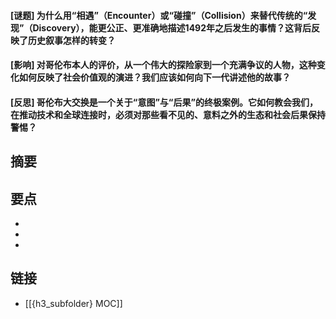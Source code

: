 #### [谜题] 为什么用“相遇”（Encounter）或“碰撞”（Collision）来替代传统的“发现”（Discovery），能更公正、更准确地描述1492年之后发生的事情？这背后反映了历史叙事怎样的转变？


#### [影响] 对哥伦布本人的评价，从一个伟大的探险家到一个充满争议的人物，这种变化如何反映了社会价值观的演进？我们应该如何向下一代讲述他的故事？


#### [反思] 哥伦布大交换是一个关于“意图”与“后果”的终极案例。它如何教会我们，在推动技术和全球连接时，必须对那些看不见的、意料之外的生态和社会后果保持警惕？


## 摘要


## 要点

- 
- 
- 

## 链接

- [[{h3_subfolder} MOC]]
